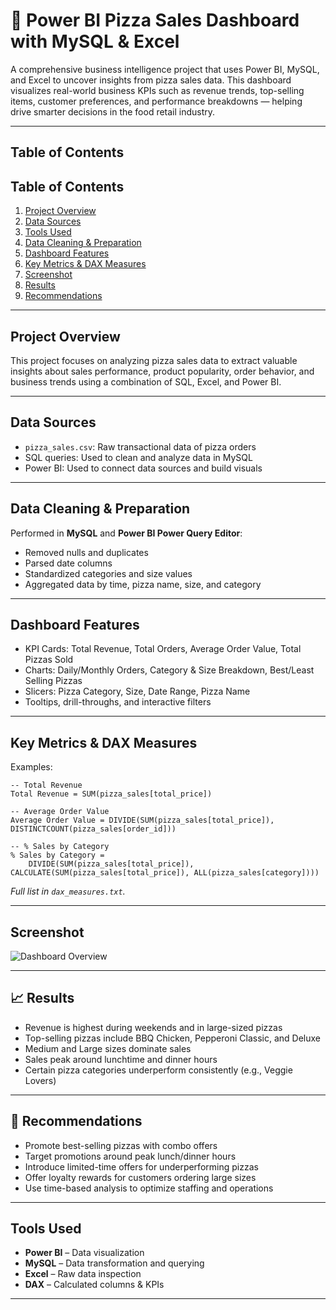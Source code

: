 # 🍕 Power BI Pizza Sales Dashboard with MySQL & Excel

A comprehensive business intelligence project that uses Power BI, MySQL, and Excel to uncover insights from pizza sales data. This dashboard visualizes real-world business KPIs such as revenue trends, top-selling items, customer preferences, and performance breakdowns — helping drive smarter decisions in the food retail industry.

---

##  Table of Contents

##  Table of Contents

1. [Project Overview](#project-overview)
2. [Data Sources](#data-sources)
3. [Tools Used](#tools-used)
4. [Data Cleaning & Preparation](#data-cleaning--preparation)
5. [Dashboard Features](#dashboard-features)
6. [Key Metrics & DAX Measures](#key-metrics--dax-measures)
7. [Screenshot](#screenshot)
8. [Results](#results)
9. [Recommendations](#recommendations)
   


---

##  Project Overview

This project focuses on analyzing pizza sales data to extract valuable insights about sales performance, product popularity, order behavior, and business trends using a combination of SQL, Excel, and Power BI.

---

##  Data Sources

- `pizza_sales.csv`: Raw transactional data of pizza orders  
- SQL queries: Used to clean and analyze data in MySQL  
- Power BI: Used to connect data sources and build visuals  

---

##  Data Cleaning & Preparation

Performed in **MySQL** and **Power BI Power Query Editor**:
- Removed nulls and duplicates
- Parsed date columns
- Standardized categories and size values
- Aggregated data by time, pizza name, size, and category

---

## Dashboard Features

- KPI Cards: Total Revenue, Total Orders, Average Order Value, Total Pizzas Sold
- Charts: Daily/Monthly Orders, Category & Size Breakdown, Best/Least Selling Pizzas
- Slicers: Pizza Category, Size, Date Range, Pizza Name
- Tooltips, drill-throughs, and interactive filters

---

##  Key Metrics & DAX Measures

Examples:
```dax
-- Total Revenue
Total Revenue = SUM(pizza_sales[total_price])

-- Average Order Value
Average Order Value = DIVIDE(SUM(pizza_sales[total_price]), DISTINCTCOUNT(pizza_sales[order_id]))

-- % Sales by Category
% Sales by Category = 
    DIVIDE(SUM(pizza_sales[total_price]), CALCULATE(SUM(pizza_sales[total_price]), ALL(pizza_sales[category])))
```

*Full list in `dax_measures.txt`.*

---

##  Screenshot

![Dashboard Overview](screenshots/dashboard_overview.png)

---

## 📈 Results

-  Revenue is highest during weekends and in large-sized pizzas
-  Top-selling pizzas include BBQ Chicken, Pepperoni Classic, and Deluxe
-  Medium and Large sizes dominate sales
-  Sales peak around lunchtime and dinner hours
-  Certain pizza categories underperform consistently (e.g., Veggie Lovers)

---

## 📝 Recommendations

- Promote best-selling pizzas with combo offers
- Target promotions around peak lunch/dinner hours
- Introduce limited-time offers for underperforming pizzas
- Offer loyalty rewards for customers ordering large sizes
- Use time-based analysis to optimize staffing and operations

---

## Tools Used

- **Power BI** – Data visualization
- **MySQL** – Data transformation and querying
- **Excel** – Raw data inspection
- **DAX** – Calculated columns & KPIs

---


